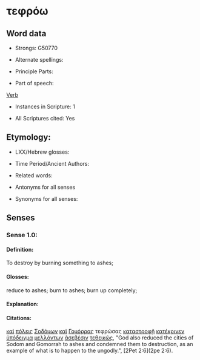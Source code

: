 # τεφρόω

<!-- Status: S2=NeedsFinalCheck -->
<!-- Lexica used for edits: BDAG, FFM, LN, A-S -->

## Word data

* Strongs: G50770

* Alternate spellings:

* Principle Parts: 

* Part of speech: 

[Verb](http://ugg.readthedocs.io/en/latest/verb.html)

* Instances in Scripture: 1

* All Scriptures cited: Yes

## Etymology: 

* LXX/Hebrew glosses: 

* Time Period/Ancient Authors: 

* Related words: 

* Antonyms for all senses

* Synonyms for all senses: 

## Senses 

### Sense 1.0:

#### Definition: 

To destroy by burning something to ashes;

#### Glosses:

reduce to ashes; burn to ashes; burn up completely;

#### Explanation:

#### Citations:

[καὶ](../G25320/01.md) [πόλεις](../G41720/01.md) [Σοδόμων](../G46700/01.md) [καὶ](../G25320/01.md) [Γομόρρας](../G11160/01.md) τεφρώσας [καταστροφῇ](../G26920/01.md) [κατέκρινεν](../G26320/01.md) [ὑπόδειγμα](../G52620/01.md) [μελλόντων](../G31950/01.md) [ἀσεβέσιν](../G07650/01.md) [τεθεικώς](../G50870/01.md), 
"God also reduced the cities of Sodom and Gomorrah to ashes and condemned them to destruction, as an example of what is to happen to the ungodly.", 
[2Pet 2:6](2pe 2:6). 
